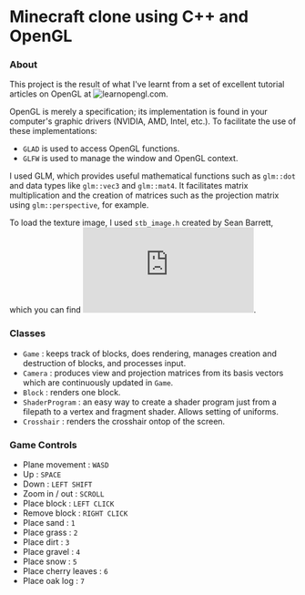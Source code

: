 # Minecraft clone using C++ and OpenGL

### About

This project is the result of what I've learnt from a set of excellent tutorial articles on OpenGL at ![learnopengl.com](https://learnopengl.com/).

OpenGL is merely a specification; its implementation is found in your computer's graphic drivers (NVIDIA, AMD, Intel, etc.). To facilitate the use of these implementations:
- `GLAD` is used to access OpenGL functions.
- `GLFW` is used to manage the window and OpenGL context.

I used GLM, which provides useful mathematical functions such as `glm::dot` and data types like `glm::vec3` and `glm::mat4`. It facilitates matrix multiplication and the creation of matrices such as the projection matrix using `glm::perspective`, for example.

To load the texture image, I used `stb_image.h` created by Sean Barrett, which you can find ![here](https://github.com/nothings/stb/blob/master/stb_image.h).

### Classes

- `Game` : keeps track of blocks, does rendering, manages creation and destruction of blocks, and processes input.
- `Camera` : produces view and projection matrices from its basis vectors which are continuously updated in `Game`.
- `Block` : renders one block.
- `ShaderProgram` : an easy way to create a shader program just from a filepath to a vertex and fragment shader. Allows setting of uniforms.
- `Crosshair` : renders the crosshair ontop of the screen.

### Game Controls

- Plane movement : `WASD`
- Up : `SPACE`
- Down : `LEFT SHIFT`
- Zoom in / out : `SCROLL`
- Place block : `LEFT CLICK`
- Remove block : `RIGHT CLICK`
- Place sand : `1`
- Place grass : `2`
- Place dirt : `3`
- Place gravel : `4`
- Place snow : `5`
- Place cherry leaves : `6`
- Place oak log : `7`
